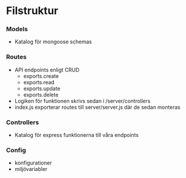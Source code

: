 # Filstruktur
### Models
- Katalog för mongoose schemas

### Routes
- API endpoints enligt CRUD
	- exports.create
	- exports.read
	- exports.update
	- exports.delete
- Logiken för funktionen skrivs sedan i /server/controllers
- index.js exporterar routes till server/server.js där de sedan monteras

### Controllers
- Katalog för express funktionerna till våra endpoints

### Config
- konfigurationer
- miljövariabler